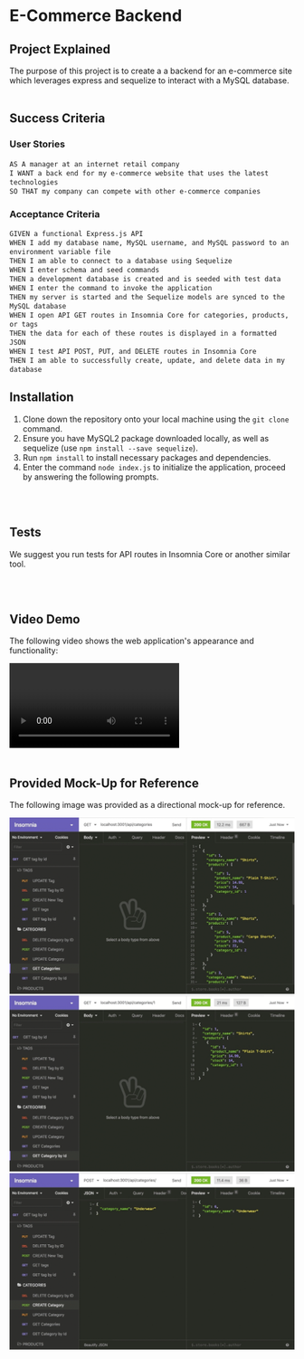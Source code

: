 # E-Commerce Backend

## Project Explained
The purpose of this project is to create a a backend for an e-commerce site which leverages express and sequelize to interact with a MySQL database.
<br></br>
## Success Criteria

### User Stories
```
AS A manager at an internet retail company
I WANT a back end for my e-commerce website that uses the latest technologies
SO THAT my company can compete with other e-commerce companies
```
### Acceptance Criteria
```
GIVEN a functional Express.js API
WHEN I add my database name, MySQL username, and MySQL password to an environment variable file
THEN I am able to connect to a database using Sequelize
WHEN I enter schema and seed commands
THEN a development database is created and is seeded with test data
WHEN I enter the command to invoke the application
THEN my server is started and the Sequelize models are synced to the MySQL database
WHEN I open API GET routes in Insomnia Core for categories, products, or tags
THEN the data for each of these routes is displayed in a formatted JSON
WHEN I test API POST, PUT, and DELETE routes in Insomnia Core
THEN I am able to successfully create, update, and delete data in my database

```

## Installation

1. Clone down the repository onto your local machine using the `git clone` command.
2. Ensure you have MySQL2 package downloaded locally, as well as sequelize (use `npm install --save sequelize`).
3. Run `npm install` to install necessary packages and dependencies.
4. Enter the command `node index.js` to initialize the application, proceed by answering the following prompts.

<br></br>

## Tests
We suggest you run tests for API routes in Insomnia Core or another similar tool.

<br></br>
## Video Demo

The following video shows the web application's appearance and functionality:

![This is a recording of the live webpage.](./assets/employee-tracker-demo-video.mp4)
<br></br>

## Provided Mock-Up for Reference

The following image was provided as a directional mock-up for reference.

![This is a screenshot of the first provided mock-up for reference.](./assets/13-orm-homework-demo-01.gif)
![This is a screenshot of the second provided mock-up for reference.](./assets/13-orm-homework-demo-02.gif)
![This is a screenshot of the third provided mock-up for reference.](./assets/13-orm-homework-demo-03.gif)
<br></br>

